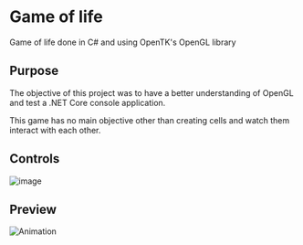 # Game of life
Game of life done in C# and using OpenTK's OpenGL library

## Purpose
The objective of this project was to have a better understanding of OpenGL and test a .NET Core console application.

This game has no main objective other than creating cells and watch them interact with each other.

## Controls
![image](https://user-images.githubusercontent.com/5556467/142577934-05627606-bc88-417d-b580-93675389aa5f.png)

## Preview
![Animation](https://user-images.githubusercontent.com/5556467/142578987-8859b08b-3c3a-497b-bd50-463ae67befb2.gif)

